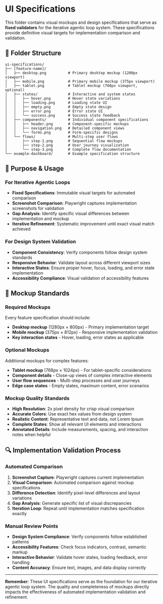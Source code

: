 # UI Specifications

This folder contains visual mockups and design specifications that serve as **fixed validators** for the iterative agentic loop system. These specifications provide definitive visual targets for implementation comparison and validation.

## 📁 Folder Structure

```
ui-specifications/
├── [feature-name]/
│   ├── desktop.png          # Primary desktop mockup (1280px viewport)
│   ├── mobile.png           # Primary mobile mockup (375px viewport)
│   ├── tablet.png           # Tablet mockup (768px viewport, optional)
│   ├── states/              # Interactive and system states
│   │   ├── hover.png        # Hover state variations
│   │   ├── loading.png      # Loading state UI
│   │   ├── empty.png        # Empty state design
│   │   ├── error.png        # Error state UI
│   │   └── success.png      # Success state feedback
│   ├── components/          # Individual component specifications
│   │   ├── header.png       # Component-specific mockups
│   │   ├── navigation.png   # Detailed component views
│   │   └── forms.png        # Form-specific designs
│   └── flows/               # Multi-step user flows
│       ├── step-1.png       # Sequential flow mockups
│       ├── step-2.png       # User journey visualization
│       └── step-3.png       # Complete flow documentation
└── example-dashboard/       # Example specification structure
```

## 🎯 Purpose & Usage

### For Iterative Agentic Loops
- **Fixed Specifications**: Immutable visual targets for automated comparison
- **Screenshot Comparison**: Playwright captures implementation screenshots for validation
- **Gap Analysis**: Identify specific visual differences between implementation and mockup
- **Iterative Refinement**: Systematic improvement until exact visual match achieved

### For Design System Validation
- **Component Consistency**: Verify components follow design system standards
- **Responsive Behavior**: Validate layout across different viewport sizes
- **Interactive States**: Ensure proper hover, focus, loading, and error state implementation
- **Accessibility Compliance**: Visual validation of accessibility features

## 📐 Mockup Standards

### Required Mockups
Every feature specification should include:
- **Desktop mockup** (1280px × 800px) - Primary implementation target
- **Mobile mockup** (375px × 812px) - Responsive implementation validation
- **Key interaction states** - Hover, loading, error states as applicable

### Optional Mockups
Additional mockups for complex features:
- **Tablet mockup** (768px × 1024px) - For tablet-specific considerations
- **Component details** - Close-up views of complex interactive elements
- **User flow sequences** - Multi-step processes and user journeys
- **Edge case states** - Empty states, maximum content, error scenarios

### Mockup Quality Standards
- **High Resolution**: 2x pixel density for crisp visual comparison
- **Accurate Colors**: Use exact hex values from design system
- **Realistic Content**: Representative text and data, not Lorem Ipsum
- **Complete States**: Show all relevant UI elements and interactions
- **Annotated Details**: Include measurements, spacing, and interaction notes when helpful

## 🔍 Implementation Validation Process

### Automated Comparison
1. **Screenshot Capture**: Playwright captures current implementation
2. **Visual Comparison**: Automated comparison against mockup specifications
3. **Difference Detection**: Identify pixel-level differences and layout variations
4. **Gap Analysis**: Generate specific list of visual discrepancies
5. **Iteration Loop**: Repeat until implementation matches specification exactly

### Manual Review Points
- **Design System Compliance**: Verify components follow established patterns
- **Accessibility Features**: Check focus indicators, contrast, semantic markup
- **Interactive Behavior**: Validate hover states, loading feedback, error handling
- **Content Accuracy**: Ensure text, images, and data display correctly

---

**Remember**: These UI specifications serve as the foundation for our iterative agentic loop system. The quality and completeness of mockups directly impacts the effectiveness of automated implementation validation and refinement.